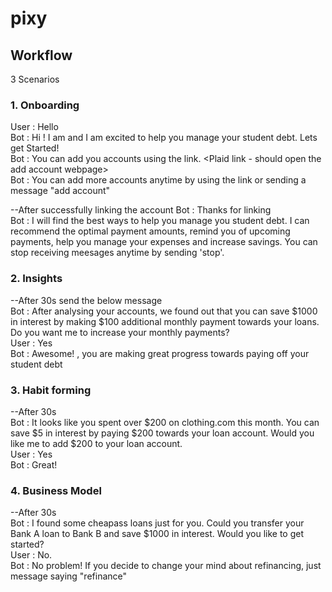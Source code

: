 # pixy

## Workflow

3 Scenarios

### 1. Onboarding

User : Hello  
Bot : Hi <name>! I am <bot> and I am excited to help you manage your student debt. Lets get Started!  
Bot : You can add you accounts using the link. <Plaid link - should open the add account webpage>  
Bot : You can add more accounts anytime by using the link or sending a message "add account"  

--After successfully linking the account
Bot : Thanks for linking <account>  
Bot : I will find the best ways to help you manage you student debt. I can recommend the optimal payment amounts, remind you of upcoming payments, help you manage your expenses and increase savings. You can stop receiving meesages anytime by sending 'stop'.
  
### 2. Insights
 --After 30s send the below message  
  Bot : After analysing your accounts, we found out that you can save $1000 in interest by making $100 additional monthly payment towards your loans. Do you want me to increase your monthly payments?  
  User : Yes  
  Bot : Awesome! <Name>, you are making great progress towards paying off your student debt  
  
 ### 3. Habit forming
  --After 30s  
  Bot : It looks like you spent over $200 on clothing.com this month. You can save $5 in interest by paying $200 towards your loan account. Would you like me to add $200 to your loan account.   
  User : Yes  
  Bot : Great!   
  
 ### 4. Business Model
  --After 30s  
  Bot : I found some cheapass loans just for you. Could you transfer your Bank A loan to Bank B and save $1000 in interest. Would you like to get started? <Attach some link>  
  User : No.  
  Bot : No problem! If you decide to change your mind about refinancing, just message saying "refinance"  
  
  
